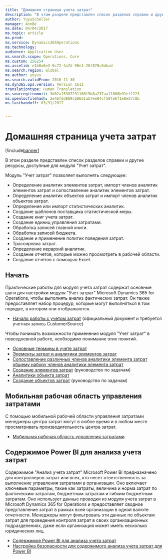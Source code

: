 ```yaml
---
title: "Домашняя страница учета затрат"
description: "В этом разделе представлен список разделов справки и другие ресурсы, доступные для модуля &quot;Учет затрат&quot;."
author: YuyuScheller
manager: AnnBe
ms.date: 04/04/2017
ms.topic: article
ms.prod: 
ms.service: Dynamics365Operations
ms.technology: 
audience: Application User
ms.search.scope: Operations, Core
ms.custom: 256254
ms.assetid: e1b0a6e3-0c72-4a7d-90e1-20f870c6dbad
ms.search.region: Global
ms.author: yuyus
ms.search.validFrom: 2016-11-30
ms.dyn365.ops.version: Version 1611
translationtype: Human Translation
ms.sourcegitcommit: 3d02a15387231160f5b8a237aa11008b91ef1223
ms.openlocfilehash: 2e46fdd869cb8651ab7ee04cf58fe6f1e0e27c0b
ms.lasthandoff: 03/31/2017


---
```


# <a name="cost-accounting-home-page"></a>Домашняя страница учета затрат

[!include[banner](../includes/banner.md)]


В этом разделе представлен список разделов справки и другие ресурсы, доступные для модуля "Учет затрат".

Модуль "Учет затрат" позволяет выполнять следующее:

-   Определение аналитик элементов затрат, импорт членов аналитик элементов затрат и сопоставление аналитик элементов затрат.
-   Определение аналитик объектов затрат и импорт членов аналитик объектов затрат.
-   Определение или импорт статистических аналитик.
-   Создание шаблонов поставщика статистической меры.
-   Создание книг учета затрат.
-   Создание единиц управления затратами.
-   Обработка записей главной книги.
-   Обработка записей бюджета.
-   Создание и применение политик поведения затрат.
-   Трассировка затрат.
-   Определение иерархий аналитик.
-   Создание отчетов, которые можно просмотреть в рабочей области.
-   Создание отчетов с помощью Excel.

## <a name="get-started"></a>Начать

Практические работы для модуля учета затрат содержат основные шаги для настройки модуля "Учет затрат" Microsoft Dynamics 365 for Operations, чтобы выполнять анализ фактических затрат. Он также предоставляет набор процедур, которые могут выполняться в том порядке, в котором они отображаются.

-   [Начало работы с учетом затрат](https://mbs.microsoft.com/customersource/northamerica/AX/learning/documentation/white-papers/msd365optgtstcostacc) (официальный документ и требуется учетная запись CustomerSource)

Чтобы понимать возможности применения модуля "Учет затрат" в повседневной работе, необходимо понимание этих понятий.

-   [Основные термины в учете затрат](terms-cost-accounting.md)
-   [Элементы затрат и аналитики элементов затрат](cost-elements.md)
-   [Сопоставление различных членов аналитики элемента затрат общему набору членов аналитики элемента затрат](map-cost-elements-dimension-members.md)
-   [Создание элементов затрат](http://ax.help.dynamics.com/en/wiki/create-cost-elements/) (руководство по задачам)
-   [Аналитики объекта затрат](cost-objects.md)
-   [Создание объектов затрат](http://ax.help.dynamics.com/en/wiki/create-cost-objects/) (руководство по задачам)

## <a name="cost-control-mobile-workspace"></a>Мобильная рабочая область управления затратами
С помощью мобильной рабочей области управления затратами менеджеры центра затрат могут в любое время и в любом месте просматривать производительность центра затрат.

-   [Мобильная рабочая область управления затратами](cost-controlling-mobile-workspace.md)

## <a name="cost-accounting-analysis-power-bi-content"></a>Содержимое Power BI для анализа учета затрат
Содержимое "Анализ учета затрат" Microsoft Power BI предназначено для контроллеров затрат или всех, кто несет ответственность за выполнение управления затратами в организации. Оно включает ключевые параметры, такие как затраты, величина и норма затрат по фактическим затратам, бюджетным затратам и гибким бюджетным затратам. Оно использует данные проводки из модуля учета затрат в Microsoft Dynamics 365 for Operations и предоставляет сводное представление затрат в рамках всей организации в одной валюте отчетности. Менеджеры могут фильтровать эти данные по объектам затрат для проведения контроля затрат в своих организационных подразделениях, даже если организация может иметь несколько юридических лиц.

-   [Содержимое Power BI для анализа учета затрат](/dynamics365/operations/dev-itpro/analytics/cost-accounting-analysis-content-pack)
-   [Настройка безопасности для содержимого анализа учета затрат для Power BI](/dynamics365/operations/dev-itpro/analytics/setup-security-cost-accounting-content-pack)





